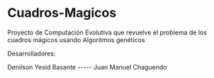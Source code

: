Cuadros-Magicos
===============

Proyecto de Computación Evolutiva que revuelve el problema de los cuadros mágicos usando Algoritmos genéticos

Desarrolladores:

Denilson Yesid Basante ----- Juan Manuel Chaguendo

